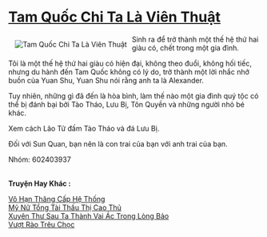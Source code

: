 <a href="https://truyentiki.com/tam-quoc-chi-ta-la-vien-thuat.31618/" title="Tam Quốc Chi Ta Là Viên Thuật"><h1>Tam Quốc Chi Ta Là Viên Thuật</h1></a><div style="display:table"><img align="right" style="float: left; padding: 10px;" src="https://truyentiki.com/a/img/str/src/31618.jpg" alt="Tam Quốc Chi Ta Là Viên Thuật">Sinh ra để trở thành một thế hệ thứ hai giàu có, chết trong một gia đình. <p></p> Tôi là một thế hệ thứ hai giàu có hiện đại, không theo đuổi, không hối tiếc, nhưng du hành đến Tam Quốc không có lý do, trở thành một lời nhắc nhở buồn của Yuan Shu, Yuan Shu nói rằng anh ta là Alexander. <p></p> Tuy nhiên, những gì đã đến là hòa bình, làm thế nào một gia đình quý tộc có thể bị đánh bại bởi Tào Tháo, Lưu Bị, Tôn Quyền và những người nhỏ bé khác. <p></p> Xem cách Lão Tử đấm Tào Tháo và đá Lưu Bị. <p></p> Đối với Sun Quan, bạn nên là con trai của bạn với anh trai của bạn. <p></p> Nhóm: 602403937</div><p><br><b>Truyện Hay Khác :</b></p><a href="https://truyentiki.com/vo-han-thang-cap-he-thong.31617/" alt="Vô Hạn Thăng Cấp Hệ Thống">Vô Hạn Thăng Cấp Hệ Thống</a><br/><a href="https://github.com/nownovels/truyenhay/tree/master/truyenhay/30493/README.md" alt="Mỹ Nữ Tổng Tài Thấu Thị Cao Thủ">Mỹ Nữ Tổng Tài Thấu Thị Cao Thủ</a><br/><a href="https://truyentiki.wordpress.com/2020/06/08/xuyen-thu-sau-ta-thanh-vai-ac-trong-long-bao/" alt="Xuyên Thư Sau Ta Thành Vai Ác Trong Lòng Bảo">Xuyên Thư Sau Ta Thành Vai Ác Trong Lòng Bảo</a><br/><a href="https://github.com/nownovels/top500/tree/master/truyenhay/33571/" alt="Vượt Rào Trêu Chọc">Vượt Rào Trêu Chọc</a><br/>